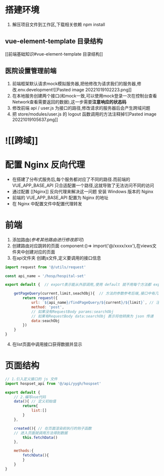 # 搭建环境
1. 解压项目文件到工作区,下载相关依赖 npm install

## vue-element-template 目录结构
[[前端基础知识#vue-element-template 目录结构]]

##  医院设置管理前端
1. 前端框架默认请求mock模拟服务器,把他修改为请求我们的服务器,修改.env.development![[Pasted image 20221019102223.png]]
2. 在本地服务创建两个接口(和mock一致,可以使用mock登录一次在控制台查看Network查看需要返回的数据),这一步需要**注意响应的状态码**
3. 修改前端 api / user.js 为接口的路径,修改请求的服务器后会产生跨域问题
4. 把 store/modules/user.js 的 logout 函数调用的方法注释掉![[Pasted image 20221019105637.png]]
# ![[跨域]]

# 配置 Nginx 反向代理
- 在搭建了分布式服务后,每个服务都对应了不同的路径.而前端的 VUE_APP_BASE_API 只合适配置一个路径,这就导致了无法访问不同的访问
- 通过配置 [[Nginx]] 反向代理来解决这一问题
安装 Windows 版本的 Nginx
- 前端的 VUE_APP_BASE_API 配置为 Nginx 的地址
- 在 Nginx 中配置文件中配置代理转发

# 前端
1. 添加路由(*参考其他路由进行修改即可*)
2. 创建路由对应跳转的页面 component:()=> import('@/xxxx/xxx'),在views文件夹中创建对应的页面
3. 在api文件夹 创建js文件,定义要调用的接口信息
```js
import request from '@/utils/request'

const api_name = '/hosp/hospital-set'

export default {  // export表示能从外部调用,使用 default 就不用每个方法都 export function

    getPageQuery(current,limit,seachObj){  // 方法的参数参考后端,接口中有几个参数就传几个参数
        return request({
            url: `${api_name}/findPageQuery/${current}/${limit}`, // 注意是飘号不是单引
            method: 'post',
            // 如果没有RequestBody params:searchObj
            // 如果有RequestBody data:searchObj 表示将他转换为 json 传递
            data:seachObj
        })
    }
}
```
4. 在list页面中调用接口获得数据并显示
# 页面结构
```js
// 1.引入定义接口的 js 文件
import hospset_api from '@/api/yygh/hospset'

export default {
    // 2.编写vue代码
    data(){ // 定义初始值
        return{
            list:[]
        }
    },

    created(){ // 在页面渲染前执行的钩子函数
    // 进入页面就调用方法得到数据
        this.fetchData()
    },

    methods:{
        fetchData(){
        }
    }
}
```